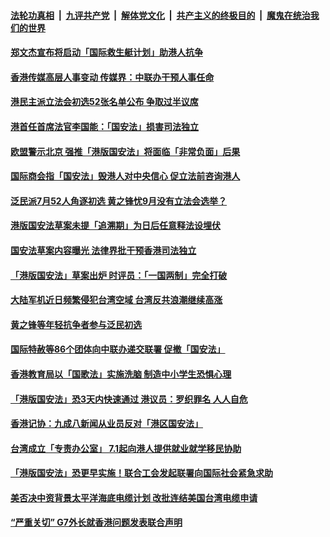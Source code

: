 

####  [法轮功真相](../../../../basic/blob/master/README.md?t=06251802) &nbsp;|&nbsp; [九评共产党](../../../../9ping.md/blob/master/README.md?t=06251802) &nbsp;|&nbsp; [解体党文化](../../../../jtdwh.md/blob/master/README.md?t=06251802)  &nbsp;|&nbsp; [共产主义的终极目的](../../../../gczydzjmd.md/blob/master/README.md?t=06251802) &nbsp;|&nbsp; [魔鬼在统治我们的世界](../../../../mgztzwmdsj.md/blob/master/README.md?t=06251802) 

#### [郑文杰宣布将启动「国际救生艇计划」助港人抗争](../pages/soh55/394027.md?t=06251802) 
#### [香港传媒高层人事变动 传媒界：中联办干预人事任命](../pages/soh55/394021.md?t=06251802) 
#### [港民主派立法会初选52张名单公布 争取过半议席](../pages/soh55/393754.md?t=06251802) 
#### [港首任首席法官李国能：「国安法」损害司法独立](../pages/soh55/393373.md?t=06251802) 
#### [欧盟警示北京 强推「港版国安法」将面临「非常负面」后果](../pages/soh55/393154.md?t=06251802) 
#### [国际商会指「国安法」毁港人对中央信心 促立法前咨询港人](../pages/soh55/392977.md?t=06251802) 
#### [泛民派7月52人角逐初选  黄之锋忧9月没有立法会选举？](../pages/soh55/392845.md?t=06251802) 
#### [港版国安法草案未提「追溯期」为日后任意释法设埋伏](../pages/soh55/392866.md?t=06251802) 
#### [国安法草案内容曝光 法律界批干预香港司法独立](../pages/soh55/392692.md?t=06251802) 
#### [「港版国安法」草案出炉  时评员：「一国两制」完全打破](../pages/soh55/392593.md?t=06251802) 
#### [大陆军机近日频繁侵犯台湾空域 台湾反共浪潮继续高涨](../pages/soh55/392200.md?t=06251802) 
#### [黄之锋等年轻抗争者参与泛民初选](../pages/soh55/392218.md?t=06251802) 
#### [国际特赦等86个团体向中联办递交联署 促撤「国安法」](../pages/soh55/392131.md?t=06251802) 
#### [香港教育局以「国歌法」实施洗脑 制造中小学生恐惧心理](../pages/soh55/392008.md?t=06251802) 
#### [「港版国安法」恐3天内快速通过 港议员：罗织罪名 人人自危](../pages/soh55/391987.md?t=06251802) 
#### [香港记协：九成八新闻从业员反对「港区国安法」 ](../pages/soh55/391741.md?t=06251802) 
#### [台湾成立「专责办公室」 7.1起向港人提供就业就学移民协助](../pages/soh55/391672.md?t=06251802) 
#### [「港版国安法」恐更早实施！联合工会发起联署向国际社会紧急求助](../pages/soh55/391645.md?t=06251802) 
#### [美否决中资背景太平洋海底电缆计划  改批连结美国台湾电缆申请](../pages/soh55/391573.md?t=06251802) 
#### [“严重关切”   G7外长就香港问题发表联合声明](../pages/soh55/391564.md?t=06251802) 
